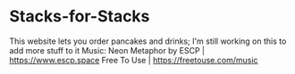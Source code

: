 # Stacks-for-Stacks
This website lets you order pancakes and drinks; I'm still working on this to add more stuff to it 
Music: 
Neon Metaphor by ESCP | https://www.escp.space
Free To Use | https://freetouse.com/music
